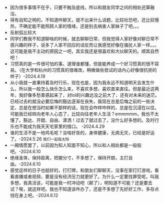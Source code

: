 + 因为很多事情不在乎，只要不触及底线，所以和朋友同学之间的相处还算融洽。
+ 得有自知之明的，不知道咋聊天，提不出来什么话题，比较社恐吧，还比较慢热，不确定能不能照顾人家的情绪，还是别去祸害人家妹子了吧。。。
+ 反射弧比较大
+ 同学们教我不知道聊啥的时候，就去聊聊日常，但我觉得人家好像对聊日常不感兴趣的样子，说多了人家不回应的话反而让我感觉好像在骚扰人家一样。。。这可能是我不主动的原因之一吧，其实我还是很喜欢和大伙聊天的。顺其自然吧！
+ 习惯真的是一件很可怕的事。道理谁都懂，但是能养成一个好习惯真的很不容易。（在大学和杭州的习惯真的很难改，稍微做些尝试的话内心好像很抗拒的样子）-2024.4.19
+ 从小我就一直秉持着及时行乐，现在也是，因为我永远不知道明天会发生什么，所以我一般怎么快乐怎么来，不喜欢多想，喜欢直来直往。但是最近这两年，我好像多愁善感起来了，对lol的兴趣远没之前大了，还有对未来的迷茫。已经过去的就没必要后悔的豁达逐渐在丧失，我现在总是后悔之前的一些决定，总是在想当时如果不那样的话，现在会咋样咋样的，总是在沉浸在以往。可能我已经转向老年人心态了，比较向往老年人生活？emmmmm，我也不太懂了。豁达、开朗、自由、潇洒！过去了就过去了，没什么好多想的。及时行乐也不能成为我天天宅家里的借口。 -2024.4.29
+ 谁的生活不是一地鸡毛呢？没啥好丧的，身体健康，无病无灾，已经是好运了。-2024.5.26 `我们一起摇太阳`
+ 一厢情愿罢了，以前因为知人知面不知心，所以和人相处都是一般般吧。-2024.6.10
+ 绝缘圣体，保持距离，把握分寸，不多想了，保持开朗，主打自由。-2024.6.10
+ 感觉这样的日子也挺好的，打打牌，和朋友们聊聊天，没事在家打打游戏，看看直播或者视频，要是没有经济压力就更好了。为什么一定要找罪受呢，叫我多想，我真活该，可能是我一时冲动吧（颠了），明知道不可能？还是要去试？唉，就这样吧。我也不知道该咋办了，还是不多想了先好好工作，多存点钱在身上吧。-2024.6.12